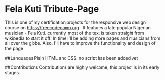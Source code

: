 # Fela Kuti Tribute-Page
This is one of my certification projects for the responsive web design course on https://freecodecamp.org .
It features a late popular Nigerian musician - Fela Kuti. currently, most of the text is taken 
straight from wikipedia to start it off.
In time I'll be adding more pages and musicians from all over the globe.
Also, I'll have to improve the functionality and design of the page


##Languages
Plain HTML and CSS, no script has been added yet 

##Contributions
Contributions are highly welcome, this project is in its early stages. 
